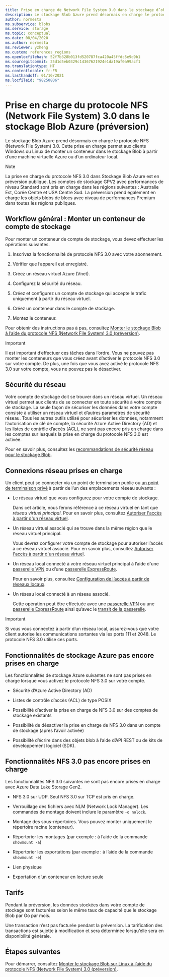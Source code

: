 ```yaml
---
title: Prise en charge de Network File System 3.0 dans le stockage d’objets blob Azure (préversion) | Microsoft Docs
description: Le stockage Blob Azure prend désormais en charge le protocole NFS (Network File System) 3.0. Cette prise en charge permet aux clients Windows et Linux de monter un conteneur dans le stockage Blob à partir d’une machine virtuelle Azure ou d’un ordinateur local.
author: normesta
ms.subservice: blobs
ms.service: storage
ms.topic: conceptual
ms.date: 08/04/2020
ms.author: normesta
ms.reviewer: yzheng
ms.custom: references_regions
ms.openlocfilehash: 52f7b328b013fd520787fca420a45ffdc5e9d9b1
ms.sourcegitcommit: 25d1d5eb0329c14367621924e1da19af0a99acf1
ms.translationtype: HT
ms.contentlocale: fr-FR
ms.lasthandoff: 01/16/2021
ms.locfileid: "98250806"
---
```

# <a name="network-file-system-nfs-30-protocol-support-in-azure-blob-storage-preview"></a>Prise en charge du protocole NFS (Network File System) 3.0 dans le stockage Blob Azure (préversion)

Le stockage Blob Azure prend désormais en charge le protocole NFS (Network File System) 3.0. Cette prise en charge permet aux clients Windows ou Linux de monter un conteneur dans le stockage Blob à partir d’une machine virtuelle Azure ou d’un ordinateur local. 

> [!NOTE]
> La prise en charge du protocole NFS 3.0 dans Stockage Blob Azure est en préversion publique. Les comptes de stockage GPV2 avec performances de niveau Standard sont pris en charge dans les régions suivantes : Australie Est, Corée Centre et USA Centre Sud. La préversion prend également en charge les objets blobs de blocs avec niveau de performances Premium dans toutes les régions publiques.

## <a name="general-workflow-mounting-a-storage-account-container"></a>Workflow général : Monter un conteneur de compte de stockage

Pour monter un conteneur de compte de stockage, vous devez effectuer les opérations suivantes.

1. Inscrivez la fonctionnalité de protocole NFS 3.0 avec votre abonnement.

2. Vérifier que l’appareil est enregistré.

3. Créez un réseau virtuel Azure (Vnet).

4. Configurez la sécurité du réseau.

5. Créez et configurez un compte de stockage qui accepte le trafic uniquement à partir du réseau virtuel.

6. Créez un conteneur dans le compte de stockage.

7. Montez le conteneur.

Pour obtenir des instructions pas à pas, consultez [Monter le stockage Blob à l’aide du protocole NFS (Network File System) 3.0 (préversion)](network-file-system-protocol-support-how-to.md).

> [!IMPORTANT]
> Il est important d’effectuer ces tâches dans l’ordre. Vous ne pouvez pas monter les conteneurs que vous créez avant d’activer le protocole NFS 3.0 sur votre compte. De plus, une fois que vous avez activé le protocole NFS 3.0 sur votre compte, vous ne pouvez pas le désactiver.

## <a name="network-security"></a>Sécurité du réseau

Votre compte de stockage doit se trouver dans un réseau virtuel. Un réseau virtuel permet aux clients de se connecter en toute sécurité à votre compte de stockage. La seule façon de sécuriser les données dans votre compte consiste à utiliser un réseau virtuel et d’autres paramètres de sécurité réseau. Tous les autres outils utilisé pour sécuriser les données, notamment l’autorisation de clé de compte, la sécurité Azure Active Directory (AD) et les listes de contrôle d’accès (ACL), ne sont pas encore pris en charge dans les comptes sur lesquels la prise en charge du protocole NFS 3.0 est activée. 

Pour en savoir plus, consultez les [recommandations de sécurité réseau pour le stockage Blob](security-recommendations.md#networking).

## <a name="supported-network-connections"></a>Connexions réseau prises en charge

Un client peut se connecter via un point de terminaison public ou [un point de terminaison privé](../common/storage-private-endpoints.md) à partir de l’un des emplacements réseau suivants :

- Le réseau virtuel que vous configurez pour votre compte de stockage. 

  Dans cet article, nous ferons référence à ce réseau virtuel en tant que *réseau virtuel principal*. Pour en savoir plus, consultez [Autoriser l'accès à partir d'un réseau virtuel](../common/storage-network-security.md#grant-access-from-a-virtual-network).

- Un réseau virtuel associé qui se trouve dans la même région que le réseau virtuel principal.

  Vous devrez configurer votre compte de stockage pour autoriser l’accès à ce réseau virtuel associé. Pour en savoir plus, consultez [Autoriser l'accès à partir d'un réseau virtuel](../common/storage-network-security.md#grant-access-from-a-virtual-network).

- Un réseau local connecté à votre réseau virtuel principal à l’aide d'une [passerelle VPN](../../vpn-gateway/vpn-gateway-about-vpngateways.md) ou d’une [passerelle ExpressRoute](../../expressroute/expressroute-howto-add-gateway-portal-resource-manager.md). 

  Pour en savoir plus, consultez [Configuration de l’accès à partir de réseaux locaux](../common/storage-network-security.md#configuring-access-from-on-premises-networks).

- Un réseau local connecté à un réseau associé.

  Cette opération peut être effectuée avec une [passerelle VPN](../../vpn-gateway/vpn-gateway-about-vpngateways.md) ou une [passerelle ExpressRoute](../../expressroute/expressroute-howto-add-gateway-portal-resource-manager.md) ainsi qu’avec le [transit de la passerelle](/azure/architecture/reference-architectures/hybrid-networking/vnet-peering#gateway-transit). 

> [!IMPORTANT]
> Si vous vous connectez à partir d’un réseau local, assurez-vous que votre client autorise les communications sortantes via les ports 111 et 2048. Le protocole NFS 3.0 utilise ces ports.

## <a name="azure-storage-features-not-yet-supported"></a>Fonctionnalités de stockage Azure pas encore prises en charge

Les fonctionnalités de stockage Azure suivantes ne sont pas prises en charge lorsque vous activez le protocole NFS 3.0 sur votre compte. 

- Sécurité d’Azure Active Directory (AD)

- Listes de contrôle d’accès (ACL) de type POSIX

- Possibilité d’activer la prise en charge de NFS 3.0 sur des comptes de stockage existants

- Possibilité de désactiver la prise en charge de NFS 3.0 dans un compte de stockage (après l’avoir activée)

- Possibilité d’écrire dans des objets blob à l’aide d’API REST ou de kits de développement logiciel (SDK). 
  
## <a name="nfs-30-features-not-yet-supported"></a>Fonctionnalités NFS 3.0 pas encore prises en charge

Les fonctionnalités NFS 3.0 suivantes ne sont pas encore prises en charge avec Azure Data Lake Storage Gen2.

- NFS 3.0 sur UDP. Seul NFS 3.0 sur TCP est pris en charge.

- Verrouillage des fichiers avec NLM (Network Lock Manager). Les commandes de montage doivent inclure le paramètre `-o nolock`.

- Montage des sous-répertoires. Vous pouvez monter uniquement le répertoire racine (conteneur).

- Répertorier les montages (par exemple : à l’aide de la commande `showmount -a`)

- Répertorier les exportations (par exemple : à l’aide de la commande `showmount -e`)

- Lien physique

- Exportation d’un conteneur en lecture seule

## <a name="pricing"></a>Tarifs

Pendant la préversion, les données stockées dans votre compte de stockage sont facturées selon le même taux de capacité que le stockage Blob par Go par mois. 

Une transaction n’est pas facturée pendant la préversion. La tarification des transactions est sujette à modification et sera déterminée lorsqu’elle sera en disponibilité générale.

## <a name="next-steps"></a>Étapes suivantes

Pour démarrer, consultez [Monter le stockage Blob sur Linux à l’aide du protocole NFS (Network File System) 3.0 (préversion)](network-file-system-protocol-support-how-to.md).
